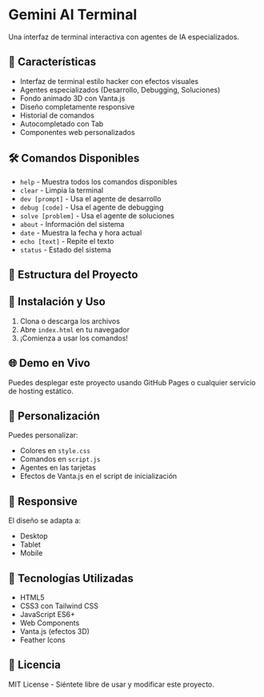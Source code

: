 # Gemini AI Terminal

Una interfaz de terminal interactiva con agentes de IA especializados.

## 🚀 Características

- Interfaz de terminal estilo hacker con efectos visuales
- Agentes especializados (Desarrollo, Debugging, Soluciones)
- Fondo animado 3D con Vanta.js
- Diseño completamente responsive
- Historial de comandos
- Autocompletado con Tab
- Componentes web personalizados

## 🛠️ Comandos Disponibles

- `help` - Muestra todos los comandos disponibles
- `clear` - Limpia la terminal
- `dev [prompt]` - Usa el agente de desarrollo
- `debug [code]` - Usa el agente de debugging
- `solve [problem]` - Usa el agente de soluciones
- `about` - Información del sistema
- `date` - Muestra la fecha y hora actual
- `echo [text]` - Repite el texto
- `status` - Estado del sistema

## 📁 Estructura del Proyecto

## 🚀 Instalación y Uso

1. Clona o descarga los archivos
2. Abre `index.html` en tu navegador
3. ¡Comienza a usar los comandos!

## 🌐 Demo en Vivo

Puedes desplegar este proyecto usando GitHub Pages o cualquier servicio de hosting estático.

## 🎨 Personalización

Puedes personalizar:
- Colores en `style.css`
- Comandos en `script.js`
- Agentes en las tarjetas
- Efectos de Vanta.js en el script de inicialización

## 📱 Responsive

El diseño se adapta a:
- Desktop
- Tablet
- Mobile

## 🔧 Tecnologías Utilizadas

- HTML5
- CSS3 con Tailwind CSS
- JavaScript ES6+
- Web Components
- Vanta.js (efectos 3D)
- Feather Icons

## 📄 Licencia

MIT License - Siéntete libre de usar y modificar este proyecto.
